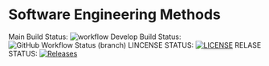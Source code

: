 # Software Engineering Methods
Main Build Status: ![workflow](https://github.com/40614802-Zwe-Htut-Htay-Lwin/lab1/actions/workflows/main.yml/badge.svg)
Develop Build Status: ![GitHub Workflow Status (branch)](https://img.shields.io/github/actions/workflow/status/40614802-Zwe-Htut-Htay-Lwin/lab1/main.yml?branch=main)
LINCENSE STATUS: [![LICENSE](https://img.shields.io/github/license/40614802-Zwe-Htut-Htay-Lwin/lab1.svg?style=flat-square)](https://github.com/40614802-Zwe-Htut-Htay-Lwin/lab1/blob/master/LICENSE)
RELASE STATUS: [![Releases](https://img.shields.io/github/release/40614802-Zwe-Htut-Htay-Lwin/lab1/all.svg?style=flat-square)](https://github.com/40614802-Zwe-Htut-Htay-Lwin/lab1/releases)